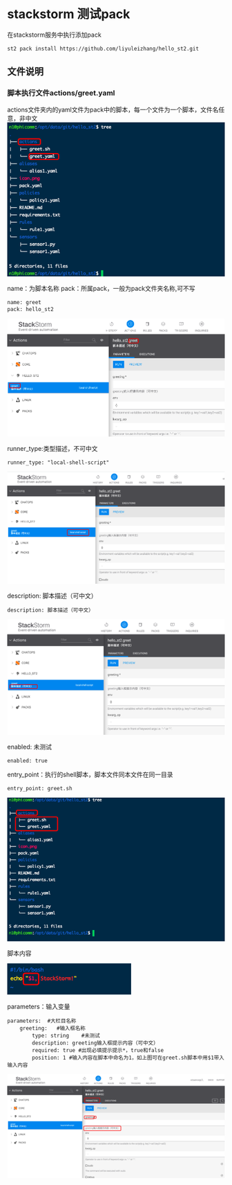 # stackstorm 测试pack
在stackstorm服务中执行添加pack
```shell
st2 pack install https://github.com/liyuleizhang/hello_st2.git
```

## 文件说明
### 脚本执行文件actions/greet.yaml
actions文件夹内的yaml文件为pack中的脚本，每一个文件为一个脚本，文件名任意，非中文
![Image text](https://raw.githubusercontent.com/liyuleizhang/img/main/hello_st2/WX20210407-174603.png)

name：为脚本名称
pack：所属pack，一般为pack文件夹名称,可不写
```shell
name: greet
pack: hello_st2
```
![Image text](https://raw.githubusercontent.com/liyuleizhang/img/main/hello_st2/WX20210407-175212.png)

runner_type:类型描述，不可中文
```shell
runner_type: "local-shell-script"
```
![Image text](https://raw.githubusercontent.com/liyuleizhang/img/main/hello_st2/WX20210407-180420.png)

description: 脚本描述（可中文）
```shell
description: 脚本描述（可中文）
```
![Image text](https://raw.githubusercontent.com/liyuleizhang/img/main/hello_st2/WX20210407-180554.png)

enabled: 未测试
```shell
enabled: true
```

entry_point：执行的shell脚本，脚本文件同本文件在同一目录
```shell
entry_point: greet.sh
```
![Image text](https://raw.githubusercontent.com/liyuleizhang/img/main/hello_st2/WX20210407-180853.png)

脚本内容

![Image text](https://raw.githubusercontent.com/liyuleizhang/img/main/hello_st2/WX20210407-181514.png)

parameters：输入变量
```shell
parameters:  #大栏目名称
    greeting:	#输入框名称
        type: string	#未测试
        description: greeting输入框提示内容（可中文）
        required: true #出现必填提示提示*，true和false
        position: 1	#输入内容在脚本中命名为1，如上图可在greet.sh脚本中用$1带入输入内容
```
![Image text](https://raw.githubusercontent.com/liyuleizhang/img/main/hello_st2/WX20210407-181357.png)